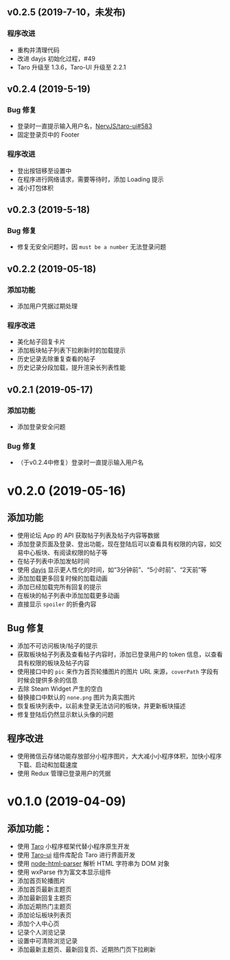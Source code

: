 ## v0.2.5 (2019-7-10，未发布)

### 程序改进
- 重构并清理代码
- 改进 dayjs 初始化过程，#49
- Taro 升级至 1.3.6，Taro-UI 升级至 2.2.1

## v0.2.4 (2019-5-19)

### Bug 修复
- 登录时一直提示输入用户名，[NervJS/taro-ui#583](https://github.com/NervJS/taro-ui/issues/583)
- 固定登录页中的 Footer

### 程序改进
- 登出按钮移至设置中
- 在程序进行网络请求，需要等待时，添加 Loading 提示
- 减小打包体积

## v0.2.3 (2019-5-18)

### Bug 修复
- 修复无安全问题时，因 `must be a number` 无法登录问题

## v0.2.2 (2019-05-18)

### 添加功能
- 添加用户凭据过期处理

### 程序改进
- 美化帖子回复卡片
- 添加板块帖子列表下拉刷新时的加载提示
- 历史记录去除重复查看的帖子
- 历史记录分段加载，提升渲染长列表性能

## v0.2.1 (2019-05-17)

### 添加功能
- 添加登录安全问题

### Bug 修复
- （于v0.2.4中修复）登录时一直提示输入用户名

# v0.2.0 (2019-05-16)

## 添加功能
- 使用论坛 App 的 API 获取帖子列表及帖子内容等数据
- 添加登录页面及登录、登出功能，现在登陆后可以查看具有权限的内容，如交易中心板块、有阅读权限的帖子等
- 在帖子列表中添加发帖时间
- 使用 [dayjs](https://github.com/iamkun/dayjs) 显示更人性化的时间，如“3分钟前”、“5小时前”、“2天前”等
- 添加加载更多回复时候的加载动画
- 添加已经加载完所有回复的提示
- 在板块的帖子列表中添加加载更多动画
- 直接显示 `spoiler` 的折叠内容

## Bug 修复
- 添加不可访问板块/帖子的提示
- 获取板块帖子列表及查看帖子内容时，添加已登录用户的 token 信息，以查看具有权限的板块及帖子内容
- 使用接口中的 `pic` 来作为首页轮播图片的图片 URL 来源，`coverPath` 字段有时候会提供多余的信息
- 去除 Steam Widget 产生的空白
- 替换接口中默认的 `none.png` 图片为真实图片
- 恢复板块列表中，以前未登录无法访问的板块，并更新板块描述
- 修复登陆后仍然显示默认头像的问题

## 程序改进
- 使用微信云存储功能存放部分小程序图片，大大减小小程序体积，加快小程序下载、启动和加载速度
- 使用 Redux 管理已登录用户的凭据

# v0.1.0 (2019-04-09)

## 添加功能：
- 使用 [Taro](https://github.com/NervJS/taro) 小程序框架代替小程序原生开发
- 使用 [Taro-ui](https://github.com/NervJS/taro-ui) 组件库配合 Taro 进行界面开发
- 使用 [node-html-parser](https://github.com/taoqf/node-html-parser) 解析 HTML 字符串为 DOM 对象
- 使用 wxParse 作为富文本显示组件
- 添加首页轮播图片
- 添加首页最新主题页
- 添加最新回复主题页
- 添加近期热门主题页
- 添加论坛板块列表页
- 添加个人中心页
- 记录个人浏览记录
- 设置中可清除浏览记录
- 添加最新主题页、最新回复页、近期热门页下拉刷新
